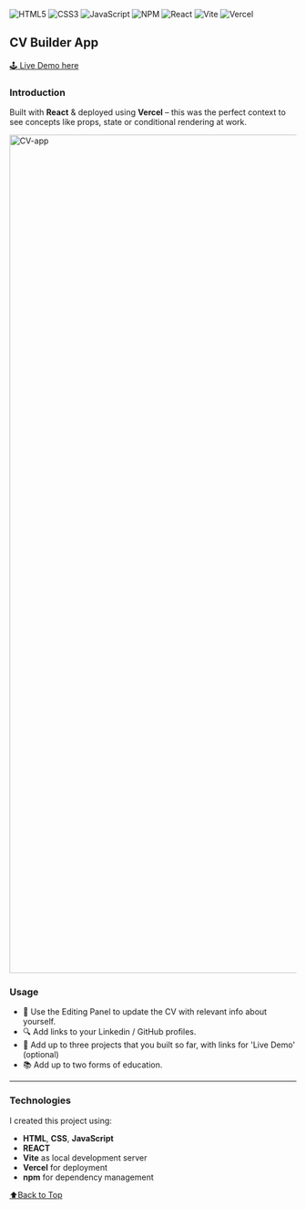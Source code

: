 ![HTML5](https://img.shields.io/badge/html5-%23E34F26.svg?style=for-the-badge&logo=html5&logoColor=white) ![CSS3](https://img.shields.io/badge/css3-%231572B6.svg?style=for-the-badge&logo=css3&logoColor=white) ![JavaScript](https://img.shields.io/badge/javascript-%23323330.svg?style=for-the-badge&logo=javascript&logoColor=%23F7DF1E) ![NPM](https://img.shields.io/badge/NPM-%23CB3837.svg?style=for-the-badge&logo=npm&logoColor=white) ![React](https://img.shields.io/badge/react-%2320232a.svg?style=for-the-badge&logo=react&logoColor=%2361DAFB) ![Vite](https://img.shields.io/badge/vite-%23646CFF.svg?style=for-the-badge&logo=vite&logoColor=white) ![Vercel](https://img.shields.io/badge/vercel-%23000000.svg?style=for-the-badge&logo=vercel&logoColor=white)

<div id="top"></div>
  
## CV Builder App

<a href="https://cv-app-flax.vercel.app/" target="_blank">🕹 Live Demo here</a>


### Introduction
Built with **React** & deployed using **Vercel** – this was the perfect context to see concepts like props, state or conditional rendering at work.

<img width="1469" alt="CV-app" src="https://github.com/cbd23/CV-app/assets/112496548/14e57cfb-eabe-4a68-b4dd-1be106fbaa2b">

### Usage
- 👔 Use the Editing Panel to update the CV with relevant info about yourself.
- 🔍 Add links to your Linkedin / GitHub profiles.
- 🚀 Add up to three projects that you built so far, with links for 'Live Demo' (optional)
- 📚 Add up to two forms of education.

---

### Technologies
I created this project using:
- **HTML**, **CSS**, **JavaScript**
- **REACT**
- **Vite** as local development server 
- **Vercel** for deployment
- **npm** for dependency management

<a href="#top">⬆️Back to Top</a>
